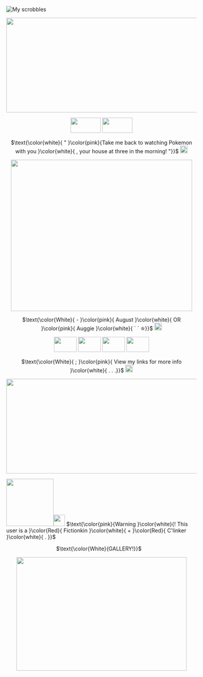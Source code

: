 ![My scrobbles](https://lastfm-recently-played.vercel.app/api?user=LiveLaughAJJ&count=5&width=1000&loved=true&show_user=header)
<p align="center">
  <img width="900" height="250" src="https://64.media.tumblr.com/9569320415673217f040b7b8959f942b/741b4bdb5ff96261-1f/s2048x3072/c7242470d6a2467f663adfe0a9342e33f836bac4.gifv">
   <p align="center">
  <img width="80" height="40" src="https://adriansblinkiecollection.neocities.org/buttons/a7.gif"> <img width="80" height="40" src="https://adriansblinkiecollection.neocities.org/buttons/a109.gif">
  </p>
  <p align="center">
  $\text{\color{white}{ " }\color{pink}{Take me back to watching Pokemon with you }\color{white}{ ,  your house at three in the morning! "}}$ <img width="20" height="20" src="https://pixels.crd.co/assets/images/gallery09/02d6f3ea.gif?v=99d3974e">
  </p>
  <p align="center">
  <img width="480" height="400" src="https://64.media.tumblr.com/ad8e7830d35a1c8104cb184ffff434d7/1ed0677b1cd0e767-f1/s640x960/fa704a4cbb8ee325827d89222170a78348c8bbc4.pnj">
  </p>
   <p align="center">
  $\text{\color{White}{ -  }\color{pink}{ August  }\color{white}{ OR }\color{pink}{ Auggie }\color{white}{ ` ` ✮}}$ <img width="20" height="20" src="https://64.media.tumblr.com/3bb22f67fbd015bc336195416591454f/0abf5b06cadac446-4a/s75x75_c1/499068b9ff3942b4d5b43b48642c3fcda1317e39.gifv">
       </p>
  <p align="center">
  <img width="60" height="40" src="https://camo.githubusercontent.com/51d5344ee60882e6b48a413f1e42bf512bdce398472d3e86f9e83a03f28fa6f1/68747470733a2f2f692e696d6775722e636f6d2f454f38724243392e706e67"> <img width="60" height="40" src="https://camo.githubusercontent.com/4c3e9af3d7cc81e23f336b37bc829fd450155ae21249be1a65579f7982dd5ae2/68747470733a2f2f64726976652e676f6f676c652e636f6d2f75633f69643d315f66646e68366445767462547a412d47514a54523373447370697938464d4e37"> <img width="60" height="40" src="https://64.media.tumblr.com/6c1c5d757955eaec24c15d97ad21f428/c3e805a8a16d5604-0b/s100x200/f1d2f9174227d1d5b1e247828cb859ebfdb76610.pnj"> <img width="60" height="40" src="https://y2k.neocities.org/stamps/tumblr_pbl4whs7Xl1wlxvjlo7_100.gif">
  <p align="center">
  $\text{\color{White}{     ;  }\color{pink}{ View my links for more info }\color{white}{ . . .}}$ <img width="20" height="20" src="https://pixels.crd.co/assets/images/gallery65/a5968629.gif?v=99d3974e">
  <p align="center">
  <img width="900" height="250" src="https://64.media.tumblr.com/9569320415673217f040b7b8959f942b/741b4bdb5ff96261-1f/s2048x3072/c7242470d6a2467f663adfe0a9342e33f836bac4.gifv">
 <p align="left">
<img width="125" height="125" src="https://64.media.tumblr.com/d0bfa7148a6d64618e195ed9abadef5b/668d3fe8304f9427-ee/s100x200/2a7096b818c93ef962e8de4ae321e2c07749699f.gifv"><img width="30" height="30" src="https://xyz.crd.co/assets/images/gallery12/e60f9a14.gif?v=de6feabd"> $\text{\color{pink}{Warning   }\color{white}{! This user is a  }\color{Red}{ Fictionkin }\color{white}{ + }\color{Red}{ C'linker }\color{white}{ . }}$
</p>
 <p align="center">
  $\text{\color{White}{GALLERY!}}$ <img width="10" height="10" src="https://i.ibb.co/tJ4zpgm/IMG-5001.gif">
   <p align="center"> 
 <img width="450" height="300" src="https://i.ibb.co/vDpSmHM/Screenshot-2024-09-17-191941.pngg">
  
